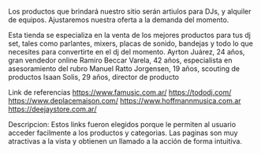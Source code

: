 Los productos que brindará nuestro sitio serán artiulos para DJs, y alquiler de equipos. Ajustaremos nuestra oferta a la demanda del momento. 

Esta tienda se especializa en la venta de los mejores productos para tus dj set, tales como parlantes, mixers, placas de sonido, bandejas y todo lo que necesites para convertirte en el dj del momento.
Ayrton Juárez, 24 años, gran vendedor online
Ramiro Beccar Varela, 42 años, especialista en asesoramiento del rubro
Manuel Ratto Jorgensen, 19 años, scouting de productos
Isaan Solis, 29 años, director de producto

Link de referencias
https://www.famusic.com.ar/ 
https://tododj.com/
https://www.deplacemaison.com/
https://www.hoffmannmusica.com.ar
https://deejaystore.com.ar/

Descripcion: Estos links fueron elegidos porque le permiten al usuario acceder facilmente a los productos y categorias. Las paginas son muy atractivas a la vista y obtienen un llamado a la acción de forma intuitiva. 




